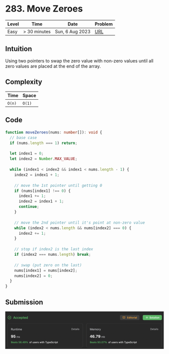 # 283. Move Zeroes

| Level | Time         | Date            | Problem                                                                                               |
| ----- | ------------ | --------------- | ----------------------------------------------------------------------------------------------------- |
| Easy  | > 30 minutes | Sun, 6 Aug 2023 | [URL](https://leetcode.com/problems/move-zeroes/description/?envType=study-plan-v2&envId=leetcode-75) |

## Intuition

Using two pointers to swap the zero value with non-zero values until all zero values are placed at the end of the array.

## Complexity

| Time   | Space  |
| ------ | ------ |
| `O(n)` | `O(1)` |

## Code

```typescript
function moveZeroes(nums: number[]): void {
  // base case
  if (nums.length === 1) return;

  let index1 = 0;
  let index2 = Number.MAX_VALUE;

  while (index1 < index2 && index1 < nums.length - 1) {
    index2 = index1 + 1;

    // move the 1st pointer until getting 0
    if (nums[index1] !== 0) {
      index1 += 1;
      index2 = index1 + 1;
      continue;
    }

    // move the 2nd pointer until it's point at non-zero value
    while (index2 < nums.length && nums[index2] === 0) {
      index2 += 1;
    }

    // stop if index2 is the last index
    if (index2 === nums.length) break;

    // swap (put zero on the last)
    nums[index1] = nums[index2];
    nums[index2] = 0;
  }
}
```

## Submission

![Submission](submission.png)
